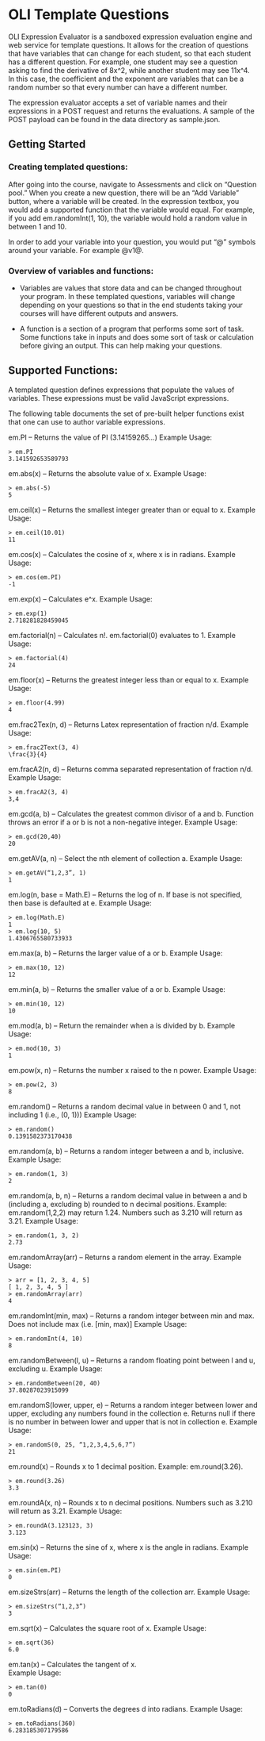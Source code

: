 # OLI Template Questions

OLI Expression Evaluator is a sandboxed expression evaluation engine and web service for template questions. It allows for the creation of questions that have variables that can change for each student, so that each student has a different question. For example, one student may see a question asking to find the derivative of 8x^2, while another student may see 11x^4. In this case, the coefficient and the exponent are variables that can be a random number so that every number can have a different number.

The expression evaluator accepts a set of variable names and their expressions in a POST request and returns the evaluations. A sample of the POST payload can be found in the data directory as sample.json.

## Getting Started
### Creating templated questions:

After going into the course, navigate to Assessments and click on “Question pool.” When you create a new question, there will be an “Add Variable” button, where a variable will be created. In the expression textbox, you would add a supported function that the variable would equal. For example, if you add em.randomInt(1, 10), the variable would hold a random value in between 1 and 10. 

In order to add your variable into your question, you would put “@” symbols around your variable. For example @v1@. 

### Overview of variables and functions:

- Variables are values that store data and can be changed throughout your program. In these templated questions, variables will change depending on your questions so that in the end students taking your courses will have different outputs and answers. 

- A function is a section of a program that performs some sort of task. Some functions take in inputs and does some sort of task or calculation before giving an output. This can help making your questions.

## Supported Functions:

A templated question defines expressions that populate the values of variables.  These expressions must be valid JavaScript expressions.

The following table documents the set of pre-built helper functions exist that one can use to author variable expressions.

em.PI – Returns the value of PI (3.14159265…)
Example Usage:
```
> em.PI
3.141592653589793
```
em.abs(x) – Returns the absolute value of x. 
Example Usage:
```
> em.abs(-5)
5
```
em.ceil(x) – Returns the smallest integer greater than or equal to x.
Example Usage:
```
> em.ceil(10.01)
11
```

em.cos(x) – Calculates the cosine of x, where x is in radians.
Example Usage:
```
> em.cos(em.PI)
-1
```
em.exp(x) – Calculates e^x. 
Example Usage:
```
> em.exp(1)
2.718281828459045
```
em.factorial(n) – Calculates n!. em.factorial(0) evaluates to 1.
Example Usage:
```
> em.factorial(4)
24
```
em.floor(x) – Returns the greatest integer less than or equal to x.
Example Usage:
```
> em.floor(4.99)
4
```
em.frac2Tex(n, d) – Returns Latex representation of fraction n/d.
Example Usage:
```
> em.frac2Text(3, 4)
\frac{3}{4}
```
em.fracA2(n, d) – Returns comma separated representation of fraction n/d.
Example Usage:
```
> em.fracA2(3, 4)
3,4
```
em.gcd(a, b) – Calculates the greatest common divisor of a and b. Function throws an error if a or b is not a non-negative integer.
Example Usage:
```
> em.gcd(20,40)
20
```
em.getAV(a, n) – Select the nth element of collection a.
Example Usage:
```
> em.getAV(“1,2,3”, 1)
1
```
em.log(n, base = Math.E) – Returns the log of n. If base is not specified, then base is defaulted at e.
Example Usage:
```
> em.log(Math.E)
1
> em.log(10, 5)
1.4306765580733933
```
em.max(a, b) – Returns the larger value of a or b. 
Example Usage:
```
> em.max(10, 12)
12
```
em.min(a, b) – Returns the smaller value of a or b.
Example Usage:
```
> em.min(10, 12)
10
```
em.mod(a, b) – Return the remainder when a is divided by b. 
Example Usage:
```
> em.mod(10, 3)
1
```
em.pow(x, n) – Returns the number x raised to the n power.
Example Usage:
```
> em.pow(2, 3)
8
```
em.random() – Returns a random decimal value in between 0 and 1, not including 1 (i.e., (0, 1)))
Example Usage:
```
> em.random()
0.1391582373170438
```
em.random(a, b) – Returns a random integer between a and b, inclusive.
Example Usage:
```
> em.random(1, 3)
2
```
em.random(a, b, n) – Returns a random decimal value in between a and b (including a, excluding b) rounded to n decimal positions. Example: em.random(1,2,2) may return 1.24. Numbers such as 3.210 will return as 3.21.
Example Usage:
```
> em.random(1, 3, 2)
2.73
```
em.randomArray(arr) – Returns a random element in the array.
Example Usage:
```
> arr = [1, 2, 3, 4, 5]
[ 1, 2, 3, 4, 5 ]
> em.randomArray(arr)
4
```
em.randomInt(min, max) – Returns a random integer between min and max. Does not include max (i.e. [min, max)]
Example Usage:
```
> em.randomInt(4, 10)
8
```
em.randomBetween(l, u) – Returns a random floating point between l and u, excluding u.
Example Usage:
```
> em.randomBetween(20, 40)
37.80287023915099
```
em.randomS(lower, upper, e) – Returns a random integer between lower and upper, excluding any numbers found in the collection e. Returns null if there is no number in between lower and upper that is not in collection e.
Example Usage:
```
> em.randomS(0, 25, “1,2,3,4,5,6,7”)
21
```
em.round(x) – Rounds x to 1 decimal position. Example: em.round(3.26).
```
> em.round(3.26)
3.3
```
em.roundA(x, n) – Rounds x to n decimal positions. Numbers such as 3.210 will return as 3.21.
Example Usage:
```
> em.roundA(3.123123, 3)
3.123
```
em.sin(x) – Returns the sine of x, where x is the angle in radians.
Example Usage:
```
> em.sin(em.PI)
0
```
em.sizeStrs(arr) – Returns the length of the collection arr.
Example Usage:
```
> em.sizeStrs(“1,2,3”)
3
```
em.sqrt(x) – Calculates the square root of x. 
Example Usage:
```
> em.sqrt(36)
6.0
```
em.tan(x) – Calculates the tangent of x.  
Example Usage:
```
> em.tan(0)
0
```
em.toRadians(d) – Converts the degrees d into radians. 
Example Usage:
```
> em.toRadians(360)
6.283185307179586
```
